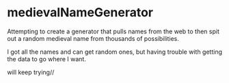 # medievalNameGenerator

Attempting to create a generator that pulls names from the web to then spit out a random medieval name from thousands of possibilities.

I got all the names and can get random ones, but having trouble with getting the data to go where I want.

will keep trying//